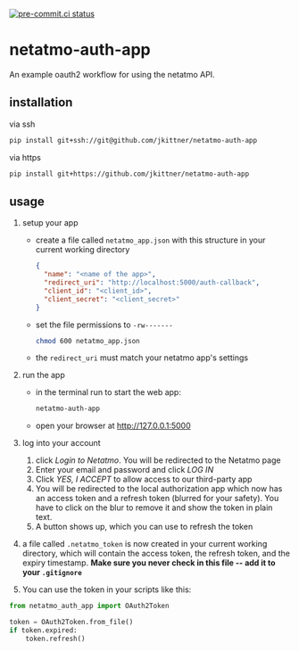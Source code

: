 [![pre-commit.ci status](https://results.pre-commit.ci/badge/github/jkittner/netatmo-auth-app/main.svg)](https://results.pre-commit.ci/latest/github/jkittner/netatmo-auth-app/main)

# netatmo-auth-app

An example oauth2 workflow for using the netatmo API.

## installation

via ssh

```bash
pip install git+ssh://git@github.com/jkittner/netatmo-auth-app
```

via https

```bash
pip install git+https://github.com/jkittner/netatmo-auth-app
```

## usage

1.  setup your app
    - create a file called `netatmo_app.json` with this structure in your current
      working directory
      ```json
      {
        "name": "<name of the app>",
        "redirect_uri": "http://localhost:5000/auth-callback",
        "client_id": "<client_id>",
        "client_secret": "<client_secret>"
      }
      ```
    - set the file permissions to `-rw-------`
      ```bash
      chmod 600 netatmo_app.json
      ```
    - the `redirect_uri` must match your netatmo app's settings
1.  run the app
    - in the terminal run to start the web app:
      ```bash
      netatmo-auth-app
      ```
    - open your browser at http://127.0.0.1:5000
1.  log into your account

    1. click _Login to Netatmo_. You will be redirected to the Netatmo page
    1. Enter your email and password and click _LOG IN_
    1. Click _YES, I ACCEPT_ to allow access to our third-party app
    1. You will be redirected to the local authorization app which now has an access
       token and a refresh token (blurred for your safety). You have to click on the
       blur to remove it and show the token in plain text.
    1. A button shows up, which you can use to refresh the token

1.  a file called `.netatmo_token` is now created in your current working directory,
    which will contain the access token, the refresh token, and the expiry timestamp.
    **Make sure you never check in this file -- add it to your `.gitignore`**

1.  You can use the token in your scripts like this:

```python
from netatmo_auth_app import OAuth2Token

token = OAuth2Token.from_file()
if token.expired:
    token.refresh()
```
